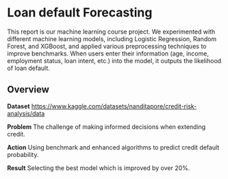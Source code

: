 # Loan default Forecasting
This report is our machine learning course project. We experimented with different machine learning models, including Logistic Regression, Random Forest, and XGBoost, and applied various preprocessing techniques to improve benchmarks. When users enter their information (age, income, employment status, loan intent, etc.) into the model, it outputs the likelihood of loan default.

## Overview
**Dataset** https://www.kaggle.com/datasets/nanditapore/credit-risk-analysis/data

**Problem** The challenge of making informed decisions when extending credit.    

**Action** Using benchmark and enhanced algorithms to predict credit default probability.  

**Result** Selecting the best model which is improved by over 20%.
